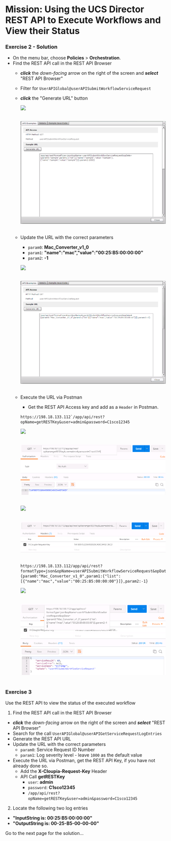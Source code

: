 # Mission: Using the UCS Director REST API to Execute Workflows and View their Status

### Exercise 2 - Solution

- On the menu bar, choose **Policies** > **Orchestration**.
- Find the REST API call in the REST API Browser
  - ***click*** the *down-facing* arrow on the right of the screen and ***select*** "REST API Browser"
  - Filter for  `UserAPIGlobal@userAPISubmitWorkflowServiceRequest`
  - ***click*** the "Generate URL" button

    ![](/posts/files/dne-dcip-ucsd-infrastructure-automation-mission-01-v01/assets/images/image-08.jpg)<br/><br/>

    ![](assets/images/image-08.jpg)<br/><br/>

  - Update the URL with the correct parameters
    - `param0`: **Mac_Converter_v1_0**
    - `param1`: **"name":"mac","value":"00:25:B5:00:00:00"**
    - `param2`: **-1**

    ![](/posts/files/dne-dcip-ucsd-infrastructure-automation-mission-01-v01/assets/images/image-09.jpg)<br/><br/>

    ![](assets/images/image-09.jpg)<br/><br/>

  - Execute the URL via Postman
    - Get the REST API Access key and add as a `Header` in Postman.

    ```code
    https://198.18.133.112`/app/api/rest?opName=getRESTKey&user=admin&password=C1sco12345
    ```

    ![](/posts/files/dne-dcip-ucsd-infrastructure-automation-mission-01-v01/assets/images/image-10.jpg)<br/><br/>

    ![](assets/images/image-10.jpg)<br/><br/>

    ![](/posts/files/dne-dcip-ucsd-infrastructure-automation-mission-01-v01/assets/images/image-11.jpg)<br/><br/>

    ![](assets/images/image-11.jpg)<br/><br/>

    ```code
    https://198.18.133.112/app/api/rest?formatType=json&opName=userAPISubmitWorkflowServiceRequest&opData={param0:"Mac_Converter_v1_0",param1:{"list":[{"name":"mac","value":"00:25:B5:00:00:00"}]},param2:-1}  
    ```

    ![](/posts/files/dne-dcip-ucsd-infrastructure-automation-mission-01-v01/assets/images/image-12.jpg)<br/><br/>

    ![](assets/images/image-12.jpg)<br/><br/>

### Exercise 3

Use the REST API to view the status of the executed workflow
1. Find the REST API call in the REST API Browser
  - ***click*** the *down-facing* arrow on the right of the screen and ***select*** "REST API Browser"
  - Search for the call `UserAPIGlobal@userAPIGetServiceRequestLogEntries`
  - Generate the REST API URL
  - Update the URL with the correct parameters
    - `param0`: Service Request ID Number
    - `param1`: Log severity level - leave `1000` as the default value
  - Execute the URL via Postman, get the REST API Key, if you have not already done so.
    - Add the **X-Cloupia-Request-Key** Header
    - API Call **getRESTKey**
      - `user`: **admin**
      - `password`: **C1sco12345**
      - `/app/api/rest?opName=getRESTKey&user=admin&password=C1sco12345`

2. Locate the following two log entries
  - **"InputString is: 00:25:B5:00:00:00"**
  - **"OutputString is: 00-25-B5-00-00-00"**

Go to the next page for the solution...
